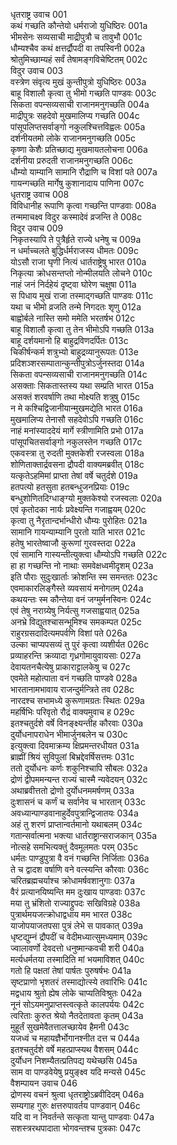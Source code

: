 धृतराष्ट्र उवाच	001  
कथं गच्छति कौन्तेयो धर्मराजो युधिष्ठिरः	001a  
भीमसेनः सव्यसाची माद्रीपुत्रौ च तावुभौ	001c  
धौम्यश्चैव कथं क्षत्तर्द्रौपदी वा तपस्विनी	002a  
श्रोतुमिच्छाम्यहं सर्वं तेषामङ्गविचेष्टितम्	002c  
विदुर उवाच	003  
वस्त्रेण संवृत्य मुखं कुन्तीपुत्रो युधिष्ठिरः	003a  
बाहू विशालौ कृत्वा तु भीमो गच्छति पाण्डवः	003c  
सिकता वपन्सव्यसाची राजानमनुगच्छति	004a  
माद्रीपुत्रः सहदेवो मुखमालिप्य गच्छति	004c  
पांसूपलिप्तसर्वाङ्गो नकुलश्चित्तविह्वलः	005a  
दर्शनीयतमो लोके राजानमनुगच्छति	005c  
कृष्णा केशैः प्रतिच्छाद्य मुखमायतलोचना	006a  
दर्शनीया प्ररुदती राजानमनुगच्छति	006c  
धौम्यो याम्यानि सामानि रौद्राणि च विशां पते	007a  
गायन्गच्छति मार्गेषु कुशानादाय पाणिना	007c  
धृतराष्ट्र उवाच	008  
विविधानीह रूपाणि कृत्वा गच्छन्ति पाण्डवाः	008a  
तन्ममाचक्ष्व विदुर कस्मादेवं व्रजन्ति ते	008c  
विदुर उवाच	009  
निकृतस्यापि ते पुत्रैर्हृते राज्ये धनेषु च	009a  
न धर्माच्चलते बुद्धिर्धर्मराजस्य धीमतः	009c  
योऽसौ राजा घृणी नित्यं धार्तराष्ट्रेषु भारत	010a  
निकृत्या क्रोधसन्तप्तो नोन्मीलयति लोचने	010c  
नाहं जनं निर्दहेयं दृष्ट्वा घोरेण चक्षुषा	011a  
स पिधाय मुखं राजा तस्माद्गच्छति पाण्डवः	011c  
यथा च भीमो व्रजति तन्मे निगदतः शृणु	012a  
बाह्वोर्बले नास्ति समो ममेति भरतर्षभ	012c  
बाहू विशालौ कृत्वा तु तेन भीमोऽपि गच्छति	013a  
बाहू दर्शयमानो हि बाहुद्रविणदर्पितः	013c  
चिकीर्षन्कर्म शत्रुभ्यो बाहुद्रव्यानुरूपतः	013e  
प्रदिशञ्शरसम्पातान्कुन्तीपुत्रोऽर्जुनस्तदा	014a  
सिकता वपन्सव्यसाची राजानमनुगच्छति	014c  
असक्ताः सिकतास्तस्य यथा सम्प्रति भारत	015a  
असक्तं शरवर्षाणि तथा मोक्ष्यति शत्रुषु	015c  
न मे कश्चिद्विजानीयान्मुखमद्येति भारत	016a  
मुखमालिप्य तेनासौ सहदेवोऽपि गच्छति	016c  
नाहं मनांस्याददेयं मार्गे स्त्रीणामिति प्रभो	017a  
पांसूपचितसर्वाङ्गो नकुलस्तेन गच्छति	017c  
एकवस्त्रा तु रुदती मुक्तकेशी रजस्वला	018a  
शोणिताक्तार्द्रवसना द्रौपदी वाक्यमब्रवीत्	018c  
यत्कृतेऽहमिमां प्राप्ता तेषां वर्षे चतुर्दशे	019a  
हतपत्यो हतसुता हतबन्धुजनप्रियाः	019c  
बन्धुशोणितदिग्धाङ्ग्यो मुक्तकेश्यो रजस्वलाः	020a  
एवं कृतोदका नार्यः प्रवेक्ष्यन्ति गजाह्वयम्	020c  
कृत्वा तु नैरृतान्दर्भान्धीरो धौम्यः पुरोहितः	021a  
सामानि गायन्याम्यानि पुरतो याति भारत	021c  
हतेषु भारतेष्वाजौ कुरूणां गुरवस्तदा	022a  
एवं सामानि गास्यन्तीत्युक्त्वा धौम्योऽपि गच्छति	022c  
हा हा गच्छन्ति नो नाथाः समवेक्षध्वमीदृशम्	023a  
इति पौराः सुदुःखार्ताः क्रोशन्ति स्म समन्ततः	023c  
एवमाकारलिङ्गैस्ते व्यवसायं मनोगतम्	024a  
कथयन्तः स्म कौन्तेया वनं जग्मुर्मनस्विनः	024c  
एवं तेषु नराग्र्येषु निर्यत्सु गजसाह्वयात्	025a  
अनभ्रे विद्युतश्चासन्भूमिश्च समकम्पत	025c  
राहुरग्रसदादित्यमपर्वणि विशां पते	026a  
उल्का चाप्यपसव्यं तु पुरं कृत्वा व्यशीर्यत	026c  
प्रव्याहरन्ति क्रव्यादा गृध्रगोमायुवायसाः	027a  
देवायतनचैत्येषु प्राकाराट्टालकेषु च	027c  
एवमेते महोत्पाता वनं गच्छति पाण्डवे	028a  
भारतानामभावाय राजन्दुर्मन्त्रिते तव	028c  
नारदश्च सभामध्ये कुरूणामग्रतः स्थितः	029a  
महर्षिभिः परिवृतो रौद्रं वाक्यमुवाच ह	029c  
इतश्चतुर्दशे वर्षे विनङ्क्ष्यन्तीह कौरवाः	030a  
दुर्योधनापराधेन भीमार्जुनबलेन च	030c  
इत्युक्त्वा दिवमाक्रम्य क्षिप्रमन्तरधीयत	031a  
ब्राह्मीं श्रियं सुविपुलां बिभ्रद्देवर्षिसत्तमः	031c  
ततो दुर्योधनः कर्णः शकुनिश्चापि सौबलः	032a  
द्रोणं द्वीपममन्यन्त राज्यं चास्मै न्यवेदयन्	032c  
अथाब्रवीत्ततो द्रोणो दुर्योधनममर्षणम्	033a  
दुःशासनं च कर्णं च सर्वानेव च भारतान्	033c  
अवध्यान्पाण्डवानाहुर्देवपुत्रान्द्विजातयः	034a  
अहं तु शरणं प्राप्तान्वर्तमानो यथाबलम्	034c  
गतान्सर्वात्मना भक्त्या धार्तराष्ट्रान्सराजकान्	035a  
नोत्सहे समभित्यक्तुं दैवमूलमतः परम्	035c  
धर्मतः पाण्डुपुत्रा वै वनं गच्छन्ति निर्जिताः	036a  
ते च द्वादश वर्षाणि वने वत्स्यन्ति कौरवाः	036c  
चरितब्रह्मचर्याश्च क्रोधामर्षवशानुगाः	037a  
वैरं प्रत्यानयिष्यन्ति मम दुःखाय पाण्डवाः	037c  
मया तु भ्रंशितो राज्याद्द्रुपदः सखिविग्रहे	038a  
पुत्रार्थमयजत्क्रोधाद्वधाय मम भारत	038c  
याजोपयाजतपसा पुत्रं लेभे स पावकात्	039a  
धृष्टद्युम्नं द्रौपदीं च वेदीमध्यात्सुमध्यमाम्	039c  
ज्वालावर्णो देवदत्तो धनुष्मान्कवची शरी	040a  
मर्त्यधर्मतया तस्मादिति मां भयमाविशत्	040c  
गतो हि पक्षतां तेषां पार्षतः पुरुषर्षभः	041a  
सृष्टप्राणो भृशतरं तस्माद्योत्स्ये तवारिभिः	041c  
मद्वधाय श्रुतो ह्येष लोके चाप्यतिविश्रुतः	042a  
नूनं सोऽयमनुप्राप्तस्त्वत्कृते कालपर्ययः	042c  
त्वरिताः कुरुत श्रेयो नैतदेतावता कृतम्	043a  
मुहूर्तं सुखमेवैतत्तालच्छायेव हैमनी	043c  
यजध्वं च महायज्ञैर्भोगानश्नीत दत्त च	044a  
इतश्चतुर्दशे वर्षे महत्प्राप्स्यथ वैशसम्	044c  
दुर्योधन निशम्यैतत्प्रतिपद्य यथेच्छसि	045a  
साम वा पाण्डवेयेषु प्रयुङ्क्ष्व यदि मन्यसे	045c  
वैशम्पायन उवाच	046  
द्रोणस्य वचनं श्रुत्वा धृतराष्ट्रोऽब्रवीदिदम्	046a  
सम्यगाह गुरुः क्षत्तरुपावर्तय पाण्डवान्	046c  
यदि वा न निवर्तन्ते सत्कृता यान्तु पाण्डवाः	047a  
सशस्त्ररथपादाता भोगवन्तश्च पुत्रकाः	047c  
